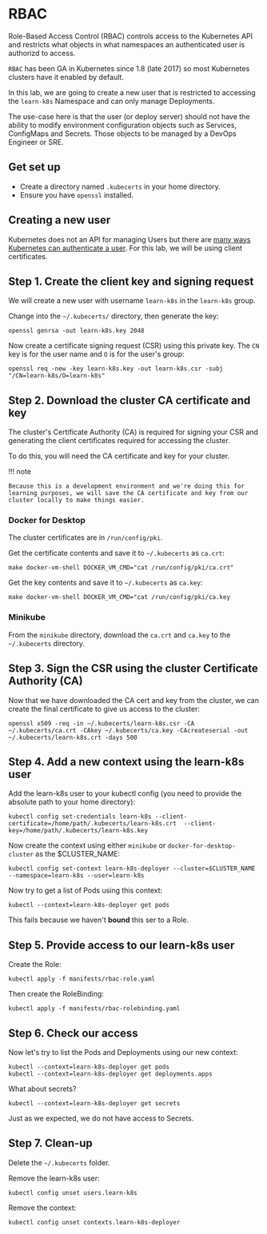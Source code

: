 # RBAC

Role-Based Access Control (RBAC) controls access to the Kubernetes API and restricts what objects in what namespaces an authenticated user is authorizd to access.

`RBAC` has been GA in Kubernetes since 1.8 (late 2017) so most Kubernetes clusters have it enabled by default.

In this lab, we are going to create a new user that is restricted to accessing the `learn-k8s` Namespace and can only manage Deployments.

The use-case here is that the user (or deploy server) should not have the ability to modify environment configuration objects such as Services, ConfigMaps and Secrets. Those objects to be managed by a DevOps Engineer or SRE.

## Get set up

 - Create a directory named `.kubecerts` in your home directory.
 - Ensure you have `openssl` installed.

## Creating a new user

Kubernetes does not an API for managing Users but there are [many ways Kubernetes can authenticate a user](https://kubernetes.io/docs/admin/authentication). For this lab, we will be using client certificates.

## Step 1. Create the client key and signing request

We will create a new user with username `learn-k8s` in the `learn-k8s` group.

Change into the `~/.kubecerts/` directory, then generate the key:

    openssl genrsa -out learn-k8s.key 2048

Now create a certificate signing request (CSR) using this private key. The `CN` key is for the user name and `O` is for the user's group:

    openssl req -new -key learn-k8s.key -out learn-k8s.csr -subj "/CN=learn-k8s/O=learn-k8s"

## Step 2. Download the cluster CA certificate and key

The cluster's Certificate Authority (CA) is required for signing your CSR and generating the client certificates required for accessing the cluster.

To do this, you will need the CA certificate and key for your cluster.

!!! note

    Because this is a development environment and we're doing this for learning purposes, we will save the CA certificate and key from our cluster locally to make things easier.

### Docker for Desktop

The cluster certificates are in `/run/config/pki`. 

Get the certificate contents and save it to `~/.kubecerts` as `ca.crt`:

    make docker-vm-shell DOCKER_VM_CMD="cat /run/config/pki/ca.crt"

Get the key contents and save it to `~/.kubecerts` as `ca.key`:

    make docker-vm-shell DOCKER_VM_CMD="cat /run/config/pki/ca.key

### Minikube

From the `minikube` directory, download the `ca.crt` and `ca.key` to the `~/.kubecerts` directory.

## Step 3. Sign the CSR using the cluster Certificate Authority (CA)

Now that we have downloaded the CA cert and key from the cluster, we can create the final certificate to give us access to the cluster:

    openssl x509 -req -in ~/.kubecerts/learn-k8s.csr -CA ~/.kubecerts/ca.crt -CAkey ~/.kubecerts/ca.key -CAcreateserial -out ~/.kubecerts/learn-k8s.crt -days 500

## Step 4. Add a new context using the learn-k8s user

Add the learn-k8s user to your kubectl config (you need to provide the absolute path to your home directory):

    kubectl config set-credentials learn-k8s --client-certificate=/home/path/.kubecerts/learn-k8s.crt  --client-key=/home/path/.kubecerts/learn-k8s.key

Now create the context using either `minikube` or `docker-for-desktop-cluster` as the $CLUSTER_NAME:

    kubectl config set-context learn-k8s-deployer --cluster=$CLUSTER_NAME --namespace=learn-k8s --user=learn-k8s

Now try to get a list of Pods using this context:

    kubectl --context=learn-k8s-deployer get pods

This fails because we haven't **bound** this ser to a Role.

## Step 5. Provide access to our learn-k8s user

Create the Role:

    kubectl apply -f manifests/rbac-role.yaml

Then create the RoleBinding:

    kubectl apply -f manifests/rbac-rolebinding.yaml

## Step 6. Check our access

Now let's try to list the Pods and Deployments using our new context:

    kubectl --context=learn-k8s-deployer get pods
    kubectl --context=learn-k8s-deployer get deployments.apps

What about secrets?

    kubectl --context=learn-k8s-deployer get secrets

Just as we expected, we do not have access to Secrets.

## Step 7. Clean-up

Delete the `~/.kubecerts` folder.

Remove the learn-k8s user:

    kubectl config unset users.learn-k8s

Remove the context:

    kubectl config unset contexts.learn-k8s-deployer
